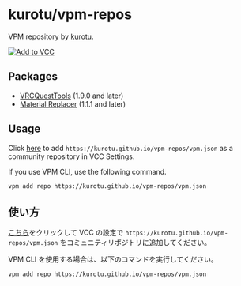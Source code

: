 # kurotu/vpm-repos
VPM repository by [kurotu](https://github.com/kurotu).

[![Add to VCC](https://img.shields.io/badge/-Add%20to%20VCC-%232baac1?style=for-the-badge)](https://kurotu.github.io/vpm-repos/vpm.html)

## Packages
- [VRCQuestTools](https://github.com/kurotu/VRCQuestTools) (1.9.0 and later)
- [Material Replacer](https://github.com/kurotu/MaterialReplacer) (1.1.1 and later)

## Usage
Click [here](https://kurotu.github.io/vpm-repos/vpm.html) to add `https://kurotu.github.io/vpm-repos/vpm.json` as a community repository in VCC Settings.

If you use VPM CLI, use the following command.

```shell
vpm add repo https://kurotu.github.io/vpm-repos/vpm.json
```

## 使い方
[こちら](https://kurotu.github.io/vpm-repos/vpm.html)をクリックして VCC の設定で `https://kurotu.github.io/vpm-repos/vpm.json` をコミュニティリポジトリに追加してください。

VPM CLI を使用する場合は、以下のコマンドを実行してください。

```shell
vpm add repo https://kurotu.github.io/vpm-repos/vpm.json
```
